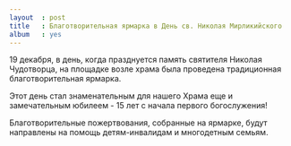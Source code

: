 ```yaml
---
layout  : post
title   : Благотворительная ярмарка в День св. Николая Мирликийского
album   : yes
---
```


19 декабря, в день, когда празднуется память святителя Николая Чудотворца, на площадке возле храма была провeдена традиционная благотворительная ярмарка.

Этот день стал знаменательным для нашего Храма еще и замечательным юбилеем - 15 лет с начала первого богослужения!

Благотворительные пожертвования, собранные на ярмарке, будут направлены на помощь детям-инвалидам и многодетным семьям.
